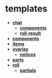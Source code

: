 <!-- generated by markdown-notes-tree -->

# templates

<!-- optional markdown-notes-tree directory description starts here -->

<!-- optional markdown-notes-tree directory description ends here -->

- [**chat**](chat)
    - [**components**](chat/components)
    - [**roll-result**](chat/roll-result)
- [**components**](components)
- [**items**](items)
- [**overlay**](overlay)
    - [**notices**](overlay/notices)
- [**parts**](parts)
- [**roll**](roll)
    - [**partials**](roll/partials)
